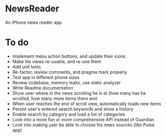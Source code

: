 # NewsReader
An iPhone news reader app

# To do
- Implement menu action buttons, and update their icons
- Make tile views re-usable, and re-use them
- Add unit tests
- Re-factor, review comments, and pragma mark properly
- Test app in different phone sizes
- Review codebase, memory leaks, use static analyzer
- Write Readme documentation
- Show user where in the news scrolling he is at (how many has he scrolled, how many more items there are)
- When user reaches the end of scroll view, automatically loads new items
- Persist user's entered search keywords and show a history
- Enable search by category and load a list of categories
- Look into a more fun or more comprehensive API instead of Guardian
- Look into making user be able to choose his news sources (like Pulse app)